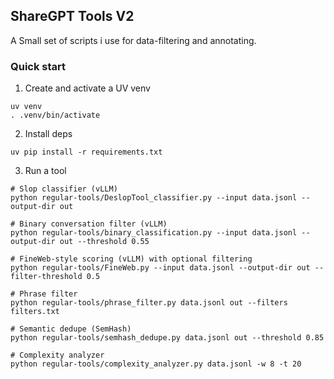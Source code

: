 ## ShareGPT Tools V2

A Small set of scripts i use for data-filtering and annotating. 

### Quick start

1) Create and activate a UV venv
```
uv venv
. .venv/bin/activate
```

2) Install deps
```
uv pip install -r requirements.txt
```

3) Run a tool 
```
# Slop classifier (vLLM)
python regular-tools/DeslopTool_classifier.py --input data.jsonl --output-dir out

# Binary conversation filter (vLLM)
python regular-tools/binary_classification.py --input data.jsonl --output-dir out --threshold 0.55

# FineWeb-style scoring (vLLM) with optional filtering
python regular-tools/FineWeb.py --input data.jsonl --output-dir out --filter-threshold 0.5

# Phrase filter
python regular-tools/phrase_filter.py data.jsonl out --filters filters.txt

# Semantic dedupe (SemHash)
python regular-tools/semhash_dedupe.py data.jsonl out --threshold 0.85

# Complexity analyzer
python regular-tools/complexity_analyzer.py data.jsonl -w 8 -t 20
```


